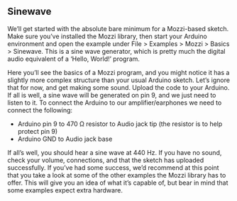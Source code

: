 ## Sinewave

We’ll get started with the absolute bare minimum for a Mozzi-based sketch. Make sure you’ve installed the Mozzi library, then start your Arduino environment and open the example under File > Examples > Mozzi > Basics > Sinewave. This is a sine wave generator, which is pretty much the digital audio equivalent of a ‘Hello, World!’ program. 

Here you’ll see the basics of a Mozzi program, and you might notice it has a slightly more complex structure than your usual Arduino sketch. Let’s ignore that for now, and get making some sound. Upload the code to your Arduino. If all is well, a sine wave will be generated on pin 9, and we just need to listen to it. To connect the Arduino to our amplifier/earphones we need to connect the following:

* Arduino pin 9 to 470 Ω resistor to Audio jack tip (the resistor is to help protect pin 9) 
* Arduino GND to Audio jack base

If all’s well, you should hear a sine wave at 440 Hz. If you have no sound, check your volume, connections, and that the sketch has uploaded successfully. If you’ve had some success, we’d recommend at this point that you take a look at some of the other examples the Mozzi library has to offer. This will give you an idea of what it’s capable of, but bear in mind that some examples expect extra hardware.
